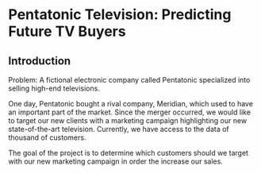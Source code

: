 # Pentatonic Television: Predicting Future TV Buyers

## Introduction

Problem: A fictional electronic company called Pentatonic specialized into selling high-end televisions.

One day, Pentatonic bought a rival company, Meridian, which used to have an important part of the market. Since the merger occurred, we would like to target our new clients with a marketing campaign highlighting our new state-of-the-art television. Currently, we have access to the data of thousand of customers.

The goal of the project is to determine which customers should we target with our new marketing campaign in order the increase our sales.

